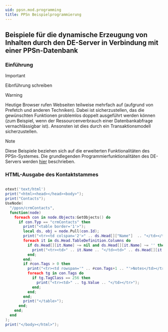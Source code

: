 ```yaml
---
uid: ppsn.mod.programming
title: PPSn Beispielprogrammierung
---
```


## Beispiele für die dynamische Erzeugung von Inhalten durch den DE-Server in Verbindung mit einer PPSn-Datenbank

### Einführung

> [!IMPORTANT]
> Eibnführung schreiben

> [!WARNING]
> Heutige Browser rufen Webseiten teilweise mehrfach auf (aufgrund von Prefetch und anderen Techniken). Dabei ist sicherzustellen, das die gewünschten Funktionen problemlos doppelt ausgeführt werden können (zum Beispiel, wenn der Ressourcenverbrauch einer Datenbankabfrage vernachlässigbar ist). Ansonsten ist dies durch ein Transaktionsmodell sicherzustellen.

> [!NOTE]
> Diese Beispiele beziehen sich auf die erweiterten Funktionalitäten des PPSn-Systemes. Die grundlegenden Programmierfunktionalitäten des DE-Servers werden [ hier](xref:des.firststeps.programming) beschrieben.

### HTML-Ausgabe des Kontaktstammes

```lua

otext('text/html')
print("<html><head></head><body>");
print("Contacts");
UseNode(
  "/ppsn/crmContacts",
  function(node)
    foreach con in node.Objects:GetObjects() do
      if con.Typ == "crmContacts" then
        print("<table border='1'>");
        local ds, obj = node.Pull(con.Id);
        print("<tr><td colspan='2'>" .. ds.Head[]["Name"]  .. "</td></tr>");
        foreach it in ds.Head.TableDefinition.Columns do
          if ds.Head[][it.Name] ~= nil and ds.Head[][it.Name] ~= '' then
            print("<tr><td>" .. it.Name .. "</td><td>" .. ds.Head[][it.Name] .. "</td></tr>");
          end;
        end;
        if #con.Tags > 0 then
          print("<tr><td rowspan='" .. #con.Tags+1 .. "'>Notes</td></tr>");
          foreach tg in con.Tags do
            if tg.TagClass == 256 then
              print("<tr><td>" .. tg.Value .. "</td></tr>");
            end;
          end;
        end;
        print("</table>");
      end;
    end;
  end
);
print("</body></html>");

```